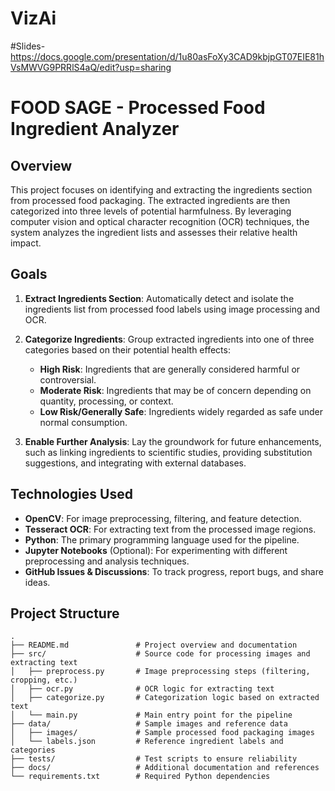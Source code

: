 # VizAi

#Slides- https://docs.google.com/presentation/d/1u80asFoXy3CAD9kbjpGT07EIE81hVsMWVG9PRRlS4aQ/edit?usp=sharing
# FOOD SAGE - Processed Food Ingredient Analyzer

## Overview

This project focuses on identifying and extracting the ingredients section from processed food packaging. The extracted ingredients are then categorized into three levels of potential harmfulness. By leveraging computer vision and optical character recognition (OCR) techniques, the system analyzes the ingredient lists and assesses their relative health impact.

## Goals

1. **Extract Ingredients Section**: Automatically detect and isolate the ingredients list from processed food labels using image processing and OCR.
2. **Categorize Ingredients**: Group extracted ingredients into one of three categories based on their potential health effects:
   - **High Risk**: Ingredients that are generally considered harmful or controversial.
   - **Moderate Risk**: Ingredients that may be of concern depending on quantity, processing, or context.
   - **Low Risk/Generally Safe**: Ingredients widely regarded as safe under normal consumption.

3. **Enable Further Analysis**: Lay the groundwork for future enhancements, such as linking ingredients to scientific studies, providing substitution suggestions, and integrating with external databases.

## Technologies Used

- **OpenCV**: For image preprocessing, filtering, and feature detection.
- **Tesseract OCR**: For extracting text from the processed image regions.
- **Python**: The primary programming language used for the pipeline.
- **Jupyter Notebooks** (Optional): For experimenting with different preprocessing and analysis techniques.
- **GitHub Issues & Discussions**: To track progress, report bugs, and share ideas.

## Project Structure

```plaintext
.
├── README.md               # Project overview and documentation
├── src/                    # Source code for processing images and extracting text
│   ├── preprocess.py       # Image preprocessing steps (filtering, cropping, etc.)
│   ├── ocr.py              # OCR logic for extracting text
│   ├── categorize.py       # Categorization logic based on extracted text
│   └── main.py             # Main entry point for the pipeline
├── data/                   # Sample images and reference data
│   ├── images/             # Sample processed food packaging images
│   └── labels.json         # Reference ingredient labels and categories
├── tests/                  # Test scripts to ensure reliability
├── docs/                   # Additional documentation and references
└── requirements.txt        # Required Python dependencies
